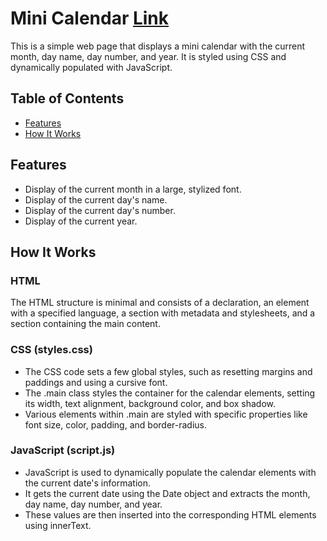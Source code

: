 # Mini Calendar [Link](https://abhilashtengli.github.io/13.HW/)

This is a simple web page that displays a mini calendar with the current month, day name, day number, and year. It is styled using CSS and dynamically populated with JavaScript.

## Table of Contents
- [Features](#features)
- [How It Works](#how-it-works)

## Features

- Display of the current month in a large, stylized font.
- Display of the current day's name.
- Display of the current day's number.
- Display of the current year.

## How It Works

### HTML

The HTML structure is minimal and consists of a <!DOCTYPE html> declaration, an <html> element with a specified language, a <head> section with metadata and stylesheets, and a <body> section containing the main content.

### CSS (styles.css)
- The CSS code sets a few global styles, such as resetting margins and paddings and using a cursive font.
- The .main class styles the container for the calendar elements, setting its width, text alignment, background color, and box shadow.
- Various elements within .main are styled with specific properties like font size, color, padding, and border-radius.

### JavaScript (script.js)
- JavaScript is used to dynamically populate the calendar elements with the current date's information.
- It gets the current date using the Date object and extracts the month, day name, day number, and year.
- These values are then inserted into the corresponding HTML elements using innerText.
